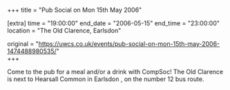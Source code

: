 +++
title = "Pub Social on Mon 15th May 2006"

[extra]
time = "19:00:00"
end_date = "2006-05-15"
end_time = "23:00:00"
location = "The Old Clarence, Earlsdon"

original = "https://uwcs.co.uk/events/pub-social-on-mon-15th-may-2006-1474488980535/"    
+++

Come to the pub for a meal and/or a drink with CompSoc\! The Old Clarence is next to Hearsall Common in Earlsdon , on the number 12 bus route.

